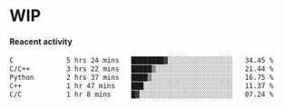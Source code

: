 # WIP

#### Reacent activity
<!--START_SECTION:waka-->

```txt
C             5 hrs 24 mins   ████████▓░░░░░░░░░░░░░░░░   34.45 %
C/C++         3 hrs 22 mins   █████▒░░░░░░░░░░░░░░░░░░░   21.44 %
Python        2 hrs 37 mins   ████▒░░░░░░░░░░░░░░░░░░░░   16.75 %
C++           1 hr 47 mins    ███░░░░░░░░░░░░░░░░░░░░░░   11.37 %
C/C           1 hr 8 mins     █▓░░░░░░░░░░░░░░░░░░░░░░░   07.24 %
```

<!--END_SECTION:waka--> 
